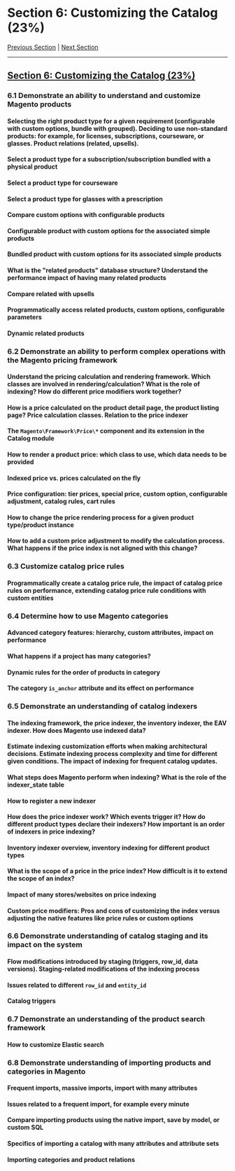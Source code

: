 # Section 6: Customizing the Catalog (23%)

[Previous Section](./5.md) | [Next Section](./7.md)

-----

## [Section 6: Customizing the Catalog (23%)](./6.md)

### **6.1**  Demonstrate an ability to understand and customize Magento products

#### **Selecting the right product type for a given requirement (configurable with custom options, bundle with grouped). Deciding to use non-standard products: for example, for licenses, subscriptions, courseware, or glasses. Product relations (related, upsells).**

#### **Select a product type for a subscription/subscription bundled with a physical product**

#### **Select a product type for courseware**

#### **Select a product type for glasses with a prescription**

#### **Compare custom options with configurable products**

#### **Configurable product with custom options for the associated simple products**

#### **Bundled product with custom options for its associated simple products**

#### **What is the "related products" database structure? Understand the performance impact of having many related products**

#### **Compare related with upsells**

#### **Programmatically access related products, custom options, configurable parameters**

#### **Dynamic related products**

### **6.2**  Demonstrate an ability to perform complex operations with the Magento pricing framework


#### **Understand the pricing calculation and rendering framework. Which classes are involved in rendering/calculation? What is the role of indexing? How do different price modifiers work together?**

#### **How is a price calculated on the product detail page, the product listing page? Price calculation classes. Relation to the price indexer**

#### **The `Magento\Framework\Price\*` component and its extension in the Catalog module**

#### **How to render a product price: which class to use, which data needs to be provided**

#### **Indexed price vs. prices calculated on the fly**

#### **Price configuration: tier prices, special price, custom option, configurable adjustment, catalog rules, cart rules**

#### **How to change the price rendering process for a given product type/product instance**

#### **How to add a custom price adjustment to modify the calculation process. What happens if the price index is not aligned with this change?**

### **6.3**  Customize catalog price rules


#### **Programmatically create a catalog price rule, the impact of catalog price rules on performance, extending catalog price rule conditions with custom entities**

### **6.4**  Determine how to use Magento categories


#### **Advanced category features: hierarchy, custom attributes, impact on performance**

#### **What happens if a project has many categories?**

#### **Dynamic rules for the order of products in category**

#### **The category `is_anchor` attribute and its effect on performance**

### **6.5**  Demonstrate an understanding of catalog indexers


#### **The indexing framework, the price indexer, the inventory indexer, the EAV indexer. How does Magento use indexed data?**

#### **Estimate indexing customization efforts when making architectural decisions. Estimate indexing process complexity and time for different given conditions. The impact of indexing for frequent catalog updates.**

#### **What steps does Magento perform when indexing? What is the role of the indexer_state table**

#### **How to register a new indexer**

#### **How does the price indexer work? Which events trigger it? How do different product types declare their indexers? How important is an order of indexers in price indexing?**

#### **Inventory indexer overview, inventory indexing for different product types**

#### **What is the scope of a price in the price index? How difficult is it to extend the scope of an index?**

#### **Impact of many stores/websites on price indexing**

#### **Custom price modifiers: Pros and cons of customizing the index versus adjusting the native features like price rules or custom options**

### **6.6**  Demonstrate understanding of catalog staging and its impact on the system


#### **Flow modifications introduced by staging (triggers, row_id, data versions). Staging-related modifications of the indexing process**

#### **Issues related to different `row_id` and `entity_id`**

#### **Catalog triggers**

### **6.7**  Demonstrate an understanding of the product search framework


#### **How to customize Elastic search**

### **6.8**  Demonstrate understanding of importing products and categories in Magento

#### **Frequent imports, massive imports, import with many attributes**

#### **Issues related to a frequent import, for example every minute**

#### **Compare importing products using the native import, save by model, or custom SQL**

#### **Specifics of importing a catalog with many attributes and attribute sets**

#### **Importing categories and product relations**


